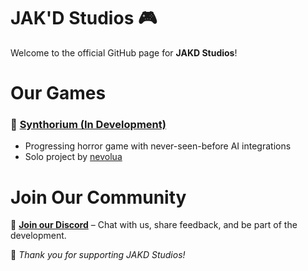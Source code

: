 
# JAK'D Studios 🎮

Welcome to the official GitHub page for **JAKD Studios**!


# Our Games

### 🌟 [Synthorium (In Development)](https://github.com/JAKD-Studios/Synthorium)
- Progressing horror game with never-seen-before AI integrations
- Solo project by [nevolua](https://github.com/nevolua)


# Join Our Community

💬 **[Join our Discord](https://discord.gg/your-discord-link)** – Chat with us, share feedback, and be part of the development.


💖 *Thank you for supporting JAKD Studios!*
